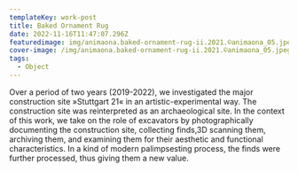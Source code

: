```yaml
---
templateKey: work-post
title: Baked Ornament Rug
date: 2022-11-16T11:47:07.296Z
featuredimage: img/animaona.baked-ornament-rug-ii.2021.©animaona_05.jpeg
cover-image: /img/animaona.baked-ornament-rug-ii.2021.©animaona_05.jpeg
tags:
  - Object
---
```

Over a period of two years (2019-2022), we investigated the major construction site »Stuttgart 21« in an artistic-experimental way. The construction site was reinterpreted as an archaeological site. In the context of this work, we take on the role of excavators by photographically documenting the construction site, collecting finds,3D scanning them, archiving them, and examining them for their aesthetic and functional characteristics. In a kind of modern palimpsesting process, the finds were further processed, thus giving them a new value.